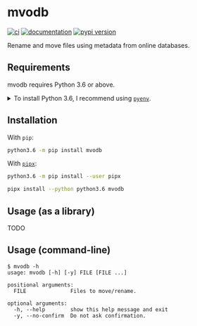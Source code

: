 # mvodb

[![ci](https://github.com/pawamoy/mvodb/workflows/ci/badge.svg)](https://github.com/pawamoy/mvodb/actions?query=workflow%3Aci)
[![documentation](https://img.shields.io/badge/docs-mkdocs%20material-blue.svg?style=flat)](https://pawamoy.github.io/mvodb/)
[![pypi version](https://img.shields.io/pypi/v/mvodb.svg)](https://pypi.org/project/mvodb/)

Rename and move files using metadata from online databases.

## Requirements

mvodb requires Python 3.6 or above.

<details>
<summary>To install Python 3.6, I recommend using <a href="https://github.com/pyenv/pyenv"><code>pyenv</code></a>.</summary>

```bash
# install pyenv
git clone https://github.com/pyenv/pyenv ~/.pyenv

# setup pyenv (you should also put these three lines in .bashrc or similar)
export PATH="${HOME}/.pyenv/bin:${PATH}"
export PYENV_ROOT="${HOME}/.pyenv"
eval "$(pyenv init -)"

# install Python 3.6
pyenv install 3.6.8

# make it available globally
pyenv global system 3.6.8
```
</details>

## Installation

With `pip`:
```bash
python3.6 -m pip install mvodb
```

With [`pipx`](https://github.com/pipxproject/pipx):
```bash
python3.6 -m pip install --user pipx

pipx install --python python3.6 mvodb
```

## Usage (as a library)

TODO

## Usage (command-line)

```console
$ mvodb -h
usage: mvodb [-h] [-y] FILE [FILE ...]

positional arguments:
  FILE              Files to move/rename.

optional arguments:
  -h, --help        show this help message and exit
  -y, --no-confirm  Do not ask confirmation.
```
